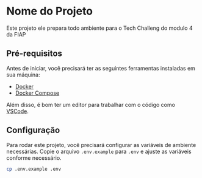 # Nome do Projeto

Este projeto ele prepara todo ambiente para o Tech Challeng do modulo 4 da FIAP

## Pré-requisitos

Antes de iniciar, você precisará ter as seguintes ferramentas instaladas em sua máquina:
- [Docker](https://docs.docker.com/get-docker/)
- [Docker Compose](https://docs.docker.com/compose/install/)

Além disso, é bom ter um editor para trabalhar com o código como [VSCode](https://code.visualstudio.com/).

## Configuração

Para rodar este projeto, você precisará configurar as variáveis de ambiente necessárias. Copie o arquivo `.env.example` para `.env` e ajuste as variáveis conforme necessário.

```bash
cp .env.example .env

